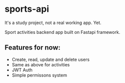 # sports-api

It's a study project, not a real working app. Yet.

Sport activities backend app built on Fastapi framework.

## Features for now:
* Create, read, update and delete users
* Same as above for activities
* JWT Auth
* Simple permissons system

